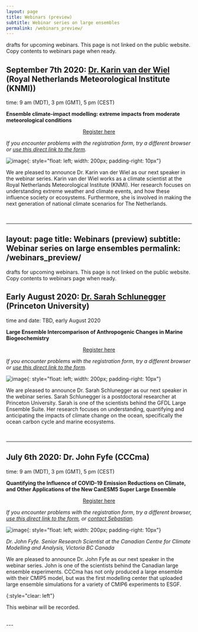 ```yaml
---
layout: page
title: Webinars (preview)
subtitle: Webinar series on large ensembles
permalink: /webinars_preview/
---
```


drafts for upcoming webinars. This page is not linked on the public website. Copy contents to webinars page when ready.


## September 7th 2020: [Dr. Karin van der Wiel](http://www.karinvanderwiel.nl/) (Royal Netherlands Meteorological Institute (KNMI))
time: 9 am (MDT), 3 pm (GMT), 5 pm (CEST)

**Ensemble climate-impact modelling: extreme impacts from moderate meteorological conditions**

<div style="text-align:center;">
<a class="btn btn-success" href="https://large-ensemble.github.io/webinars/registration4">Register here</a>
</div>

*If you encounter problems with the registration form, try a different browser or [use this direct link to the form](https://docs.google.com/forms/d/e/1FAIpQLSe7y7UuqB7juHBoDG5NQACdYScmPalE6PmqB6sUwRpJeB13fQ/viewform?usp=sf_link).*

![image](http://www.karinvanderwiel.nl/Figures/Karin.jpg){: style="float: left; width: 200px; padding-right: 10px"}

We are pleased to announce Dr. Karin van der Wiel as our next speaker in the webinar series. Karin van der Wiel works as a climate scientist at the Royal Netherlands Meteorological Institute (KNMI). Her research focuses on understanding extreme weather and climate events, and how these influence society or ecosystems. Furthermore, she is involved in making the next generation of national climate scenarios for The Netherlands.


<br>



---
layout: page
title: Webinars (preview)
subtitle: Webinar series on large ensembles
permalink: /webinars_preview/
---

drafts for upcoming webinars. This page is not linked on the public website. Copy contents to webinars page when ready.


## Early August 2020: [Dr. Sarah Schlunegger](https://www.sarahschlunegger.com) (Princeton University)
time and date: TBD, early August 2020

**Large Ensemble Intercomparison of Anthropogenic Changes in Marine Biogeochemistry**

<div style="text-align:center;">
<a class="btn btn-success" href="https://large-ensemble.github.io/webinars/registration3">Register here</a>
</div>

*If you encounter problems with the registration form, try a different browser or [use this direct link to the form](https://docs.google.com/forms/d/e/1FAIpQLSe7y7UuqB7juHBoDG5NQACdYScmPalE6PmqB6sUwRpJeB13fQ/viewform?usp=sf_link).*

![image](https://large-ensemble.github.io/pic_schlunegger.jpg){: style="float: left; width: 200px; padding-right: 10px"}

We are pleased to announce Dr. Sarah Schlunegger as our next speaker in the webinar series. Sarah Schlunegger is a postdoctoral researcher at Princeton University. Sarah is one of the scientists behind the GFDL Large Ensemble Suite. Her research focuses on understanding, quantifying and anticipating the impacts of climate change on the ocean, specifically the ocean carbon cycle and marine ecosystems.


<br>

---


## July 6th 2020: Dr. John Fyfe (CCCma)
time: 9 am (MDT), 3 pm (GMT), 5 pm (CEST)

**Quantifying the Influence of COVID-19 Emission Reductions on Climate, and Other Applications of the New CanESM5 Super Large Ensemble**

<div style="text-align:center;">
<a class="btn btn-success" href="https://large-ensemble.github.io/webinars/registration2">Register here</a>
</div>

*If you encounter problems with the registration form, try a different browser, [use this direct link to the form](https://docs.google.com/forms/d/e/1FAIpQLSfpOKBOyct3_dr29_5TlrxFvIL3_bj-h7iNZYiS-7rYDRkCDw/viewform?usp=sf_link), or [contact Sebastian](mailto:sebastian.milinski@mpimet.mpg.de).*


![image](https://www.lakeheadu.ca/sites/default/files/uploads/111/Fyte.jpg){: style="float: left; width: 200px; padding-right: 10px"}

_Dr. John Fyfe. Senior Research Scientist at the Canadian Centre for Climate Modelling and Analysis, Victoria BC Canada_

We are pleased to announce Dr. John Fyfe as our next speaker in the webinar series. John is one of the scientists behind the Canadian large ensemble experiments. CCCma has not only produced a large ensemble with their CMIP5 model, but was the first modelling center that uploaded large ensemble simulations for a variety of CMIP6 experiments to ESGF.

{:style="clear: left"}
<br>

This webinar will be recorded.

<br>
---



